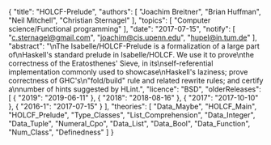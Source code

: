 {
    "title": "HOLCF-Prelude",
    "authors": [
        "Joachim Breitner",
        "Brian Huffman",
        "Neil Mitchell",
        "Christian Sternagel"
    ],
    "topics": [
        "Computer science/Functional programming"
    ],
    "date": "2017-07-15",
    "notify": [
        "c.sternagel@gmail.com",
        "joachim@cis.upenn.edu",
        "hupel@in.tum.de"
    ],
    "abstract": "\nThe Isabelle/HOLCF-Prelude is a formalization of a large part of\nHaskell's standard prelude in Isabelle/HOLCF. We use it to prove\nthe correctness of the Eratosthenes' Sieve, in its\nself-referential implementation commonly used to showcase\nHaskell's laziness; prove correctness of GHC's\n\"fold/build\" rule and related rewrite rules; and certify a\nnumber of hints suggested by HLint.",
    "licence": "BSD",
    "olderReleases": [
        {
            "2019": "2019-06-11"
        },
        {
            "2018": "2018-08-16"
        },
        {
            "2017": "2017-10-10"
        },
        {
            "2016-1": "2017-07-15"
        }
    ],
    "theories": [
        "Data_Maybe",
        "HOLCF_Main",
        "HOLCF_Prelude",
        "Type_Classes",
        "List_Comprehension",
        "Data_Integer",
        "Data_Tuple",
        "Numeral_Cpo",
        "Data_List",
        "Data_Bool",
        "Data_Function",
        "Num_Class",
        "Definedness"
    ]
}